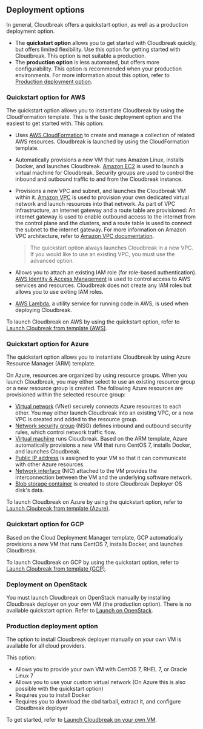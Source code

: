 ## Deployment options 

In general, Cloudbreak offers a quickstart option, as well as a production deployment option. 

* The **quickstart option** allows you to get started with Cloudbreak quickly, but offers limited flexibility. Use this option for getting started with Cloudbreak. This option is not suitable a production.       
* The **production option** is less automated, but offers more configurability. This option is recommended when your production environments. For more information about this option, refer to [Production deployment option](#production-deployment-option). 

### Quickstart option for AWS   

[Comment]: <> (This info is based on https://docs.hortonworks.com/HDPDocuments/HDCloudAWS/HDCloudAWS-1.16.5/bk_hdcloud-aws/content/index.html) 
  
The quickstart option allows you to instantiate Cloudbreak by using the CloudFormation template. This is the basic deployment option and the easiest to get started with. This option:

* Uses [AWS CloudFormation](https://aws.amazon.com/documentation/cloudformation/) to create and manage a collection of related AWS resources. Cloudbreak is launched by using the CloudFormation template.  

* Automatically provisions a new VM that runs Amazon Linux, installs Docker, and launches Cloudbreak. [Amazon EC2](https://aws.amazon.com/documentation/ec2/) is used to launch a virtual machine for Cloudbreak. Security groups are used to control the inbound and outbound traffic to and from the Cloudbreak instance. 
        
* Provisions a new VPC and subnet, and launches the Cloudbreak VM within it. [Amazon VPC](https://aws.amazon.com/documentation/vpc/) is used to provision your own dedicated virtual network and launch resources into that network. As part of VPC infrastructure, an internet gateway and a route table are provisioned: An internet gateway is used to enable outbound access to the internet from the control plane and the clusters, and a route table is used to connect the subnet to the internet gateway. For more information on Amazon VPC architecture, refer to [Amazon VPC documentation](https://docs.aws.amazon.com/AmazonVPC/latest/GettingStartedGuide/ExerciseOverview.html).   

    > The quickstart option always launches Cloudbreak in a new VPC. If you would like to use an existing VPC, you must use the advanced option.  
    
* Allows you to attach an existing IAM role (for role-based authentication). [AWS Identity & Access Management](https://aws.amazon.com/documentation/iam/) is used to control access to AWS services and resources. Cloudbreak does not create any IAM roles but allows you to use exiting IAM roles.   
* [AWS Lambda](https://aws.amazon.com/documentation/lambda/), a utility service for running code in AWS, is used when deploying Cloudbreak.  

[Comment]: <> (What exactly is this Lambda service used for?) 

To launch Cloudbreak on AWS by using the quickstart option, refer to [Launch Cloubreak from template (AWS)](aws-launch.md).   


### Quickstart option for Azure     

[Comment]: <> (This info was pulled from https://hortonworks.github.io/cloudbreak-azure-docs/index.html)

The quickstart option allows you to instantiate Cloudbreak by using Azure Resource Manager (ARM) template. 

On Azure, resources are organized by using resource groups. When you launch Cloudbreak, you may either select to use an existing resource group or a new resource group is created. The following Azure resources are provisioned within the selected resource group:

* [Virtual network](https://docs.microsoft.com/en-us/azure/virtual-network/virtual-networks-overview) (VNet) securely connects Azure resources to each other. You may either launch Cloudbreak into an existing VPC, or a new VPC is created and added to the resource group.  
* [Network security group](https://docs.microsoft.com/en-us/azure/virtual-network/virtual-network-vnet-plan-design-arm) (NSG) defines inbound and outbound security rules, which control network traffic flow.  
* [Virtual machine](https://docs.microsoft.com/en-us/azure/virtual-machines/linux/overview?toc=%2Fazure%2Fvirtual-machines%2Flinux%2Ftoc.json) runs Cloudbreak. Based on the ARM template, Azure automatically provisions a new VM that runs CentOS 7, installs Docker, and launches Cloudbreak.   
* [Public IP address](https://docs.microsoft.com/en-us/azure/virtual-network/virtual-network-ip-addresses-overview-arm) is assigned to your VM so that it can communicate with other Azure resources.  
* [Network interface](https://docs.microsoft.com/en-us/azure/virtual-network/virtual-network-network-interface) (NIC) attached to the VM provides the interconnection between the VM and the underlying software network.  
* [Blob storage container](https://docs.microsoft.com/en-us/azure/storage/common/storage-introduction) is created to store Cloudbreak Deployer OS disk's data.  

To launch Cloudbreak on Azure by using the quickstart option, refer to [Launch Cloubreak from template (Azure)](azure-launch.md).

### Quickstart option for GCP   

Based on the Cloud Deployment Manager template, GCP automatically provisions a new VM that runs CentOS 7, installs Docker, and launches Cloudbreak. 

To launch Cloudbreak on GCP by using the quickstart option, refer to [Launch Cloubreak from template (GCP)](gcp-launch.md).


### Deployment on OpenStack  

You must launch Cloudbreak on OpenStack manually by installing Cloudbreak deployer on your own VM (the production option). There is no available quickstart option. Refer to [Launch on OpenStack](os-launch.md). 


### Production deployment option  
  
The option to install Cloudbreak deployer manually on your own VM is available for all cloud providers. 

This option:

 * Allows you to provide your own VM with CentOS 7, RHEL 7, or Oracle Linux 7  
 * Allows you to use your custom virtual network (On Azure this is also possible with the quickstart option)  
 * Requires you to install Docker  
 * Requires you to download the cbd tarball, extract it, and configure Cloudbreak deployer  

To get started, refer to [Launch Cloudbreak on your own VM](vm-launch.md).


